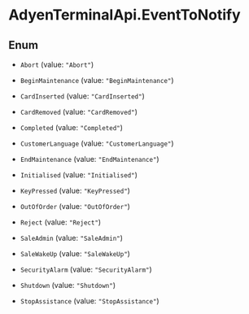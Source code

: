 # AdyenTerminalApi.EventToNotify

## Enum


* `Abort` (value: `"Abort"`)

* `BeginMaintenance` (value: `"BeginMaintenance"`)

* `CardInserted` (value: `"CardInserted"`)

* `CardRemoved` (value: `"CardRemoved"`)

* `Completed` (value: `"Completed"`)

* `CustomerLanguage` (value: `"CustomerLanguage"`)

* `EndMaintenance` (value: `"EndMaintenance"`)

* `Initialised` (value: `"Initialised"`)

* `KeyPressed` (value: `"KeyPressed"`)

* `OutOfOrder` (value: `"OutOfOrder"`)

* `Reject` (value: `"Reject"`)

* `SaleAdmin` (value: `"SaleAdmin"`)

* `SaleWakeUp` (value: `"SaleWakeUp"`)

* `SecurityAlarm` (value: `"SecurityAlarm"`)

* `Shutdown` (value: `"Shutdown"`)

* `StopAssistance` (value: `"StopAssistance"`)


